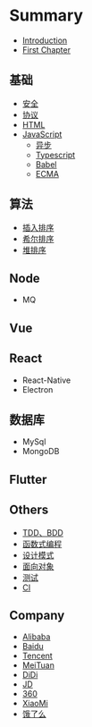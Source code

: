# Summary

* [Introduction](README.md)
* [First Chapter](chapter1.md)

## 基础

* [安全](/base/security/README.md)
* [协议](/base/protocol/README.md)
* [HTML](/base/html/README.md)
* [JavaScript](/base/javascript/README.md)
  * [异步](/base/javascript/async.md)
  * [Typescript](base/javascript/typescript.md)
  * [Babel](base/javascript/babel.md)
  * [ECMA](base/javascript/ecma.md)

## 算法

* [插入排序](suan-fa/cha-ru-pai-xu.md)
* [希尔排序](suan-fa/xi-er-pai-xu.md)
* [堆排序](suan-fa/dui-pai-xu.md)

## Node

* MQ

## Vue

## React

* React-Native
* Electron

## 数据库

* MySql
* MongoDB

## Flutter

## Others

* [TDD、BDD](/others/tdd.md)
* [函数式编程](/others/functional.md)
* [设计模式](/others/design_mode.md)
* [面向对象](/others/oop.md)
* [测试](/others/test.md)
* [CI](others/ci.md)

## Company

* [Alibaba](/Company/Alibaba.md)
* [Baidu](Company/baidu.md)
* [Tencent](Company/tencent.md)
* [MeiTuan](Company/meituan.md)
* [DiDi](Company/didi.md)
* [JD](Company/jd.md)
* [360](Company/360.md)
* [XiaoMi](Company/xiaomi.md)
* [饿了么](Company/e-le-yao.md)

